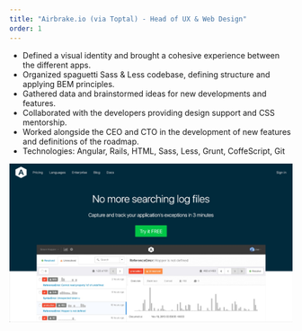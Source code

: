 ```yaml
---
title: "Airbrake.io (via Toptal) - Head of UX & Web Design"
order: 1
---
```

<ul><li>Defined a visual identity and brought a cohesive experience between the different apps.</li><li>Organized spaguetti Sass & Less codebase, defining structure and applying BEM principles.</li><li>Gathered data and brainstormed ideas for new developments and features.</li><li>Collaborated with the developers providing design support and CSS mentorship.</li><li>Worked alongside the CEO and CTO in the development of new features and definitions of the roadmap.</li><li>Technologies: Angular, Rails, HTML, Sass, Less, Grunt, CoffeScript, Git</li></ul>

![Airbrake](./airbrake-orig.jpg)
